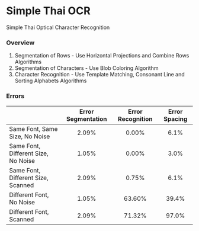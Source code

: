 # Simple Thai OCR
Simple Thai Optical Character Recognition

### Overview
1. Segmentation of Rows - Use Horizontal Projections and Combine Rows Algorithms
2. Segmentation of Characters - Use Blob Coloring Algorithm
3. Character Recognition - Use Template Matching, Consonant Line and Sorting Alphabets Algorithms

### Errors
|            | Error Segmentation | Error Recognition | Error Spacing |
|:---|:---:|:---:|:---:|
| Same Font, Same Size, No Noise | 2.09% | 0.00% | 6.1% |
| Same Font, Different Size, No Noise | 1.05% | 0.00% | 3.0% |
| Same Font, Different Size, Scanned | 2.09% | 0.75% | 6.1% |
| Different Font, No Noise | 1.05% | 63.60% | 39.4% |
| Different Font, Scanned | 2.09% | 71.32% | 97.0% |
